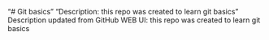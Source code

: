 “# Git basics”
“Description: this repo was created to learn git basics”
Description updated from GitHub WEB UI: this repo was created to learn git basics
